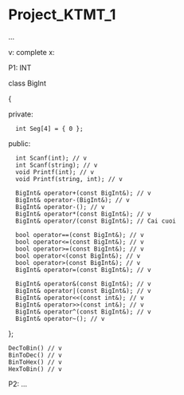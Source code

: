 # Project_KTMT_1
...

v: complete
x:

P1: INT
 
  class BigInt
  
  {
  
  private:
  
	  int Seg[4] = { 0 };
  
  public:
  
	  int Scanf(int); // v
	  int Scanf(string); // v
	  void Printf(int); // v
	  void Printf(string, int); // v
	  
	  BigInt& operator+(const BigInt&); // v
	  BigInt& operator-(BigInt&); // v
	  BigInt& operator-(); // v
	  BigInt& operator*(const BigInt&); // v
	  BigInt& operator/(const BigInt&); // Cai cuoi
	  
	  bool operator==(const BigInt&); // v
	  bool operator<=(const BigInt&); // v
	  bool operator>=(const BigInt&); // v
	  bool operator<(const BigInt&); // v
	  bool operator>(const BigInt&); // v
	  BigInt& operator=(const BigInt&); // v

	  BigInt& operator&(const BigInt&); // v
	  BigInt& operator|(const BigInt&); // v
	  BigInt& operator<<(const int&); // v
	  BigInt& operator>>(const int&); // v
	  BigInt& operator^(const BigInt&); // v
	  BigInt& operator~(); // v

};
	
	DecToBin() // v
  	BinToDec() // v
  	BinToHex() // v
  	HexToBin() // v
P2: ...
